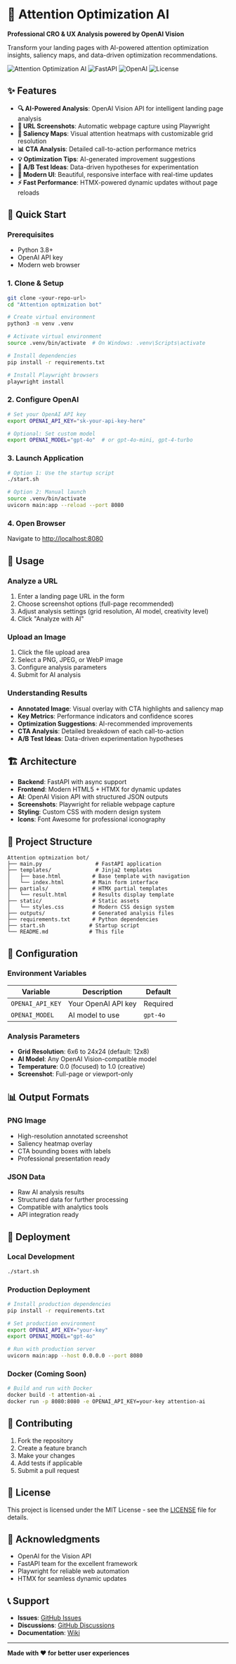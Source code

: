 # 🎯 Attention Optimization AI

**Professional CRO & UX Analysis powered by OpenAI Vision**

Transform your landing pages with AI-powered attention optimization insights, saliency maps, and data-driven optimization recommendations.

![Attention Optimization AI](https://img.shields.io/badge/Python-3.8+-blue.svg)
![FastAPI](https://img.shields.io/badge/FastAPI-0.111+-green.svg)
![OpenAI](https://img.shields.io/badge/OpenAI-GPT--4o-orange.svg)
![License](https://img.shields.io/badge/License-MIT-yellow.svg)

## ✨ Features

- **🔍 AI-Powered Analysis**: OpenAI Vision API for intelligent landing page analysis
- **📸 URL Screenshots**: Automatic webpage capture using Playwright
- **🎨 Saliency Maps**: Visual attention heatmaps with customizable grid resolution
- **📊 CTA Analysis**: Detailed call-to-action performance metrics
- **💡 Optimization Tips**: AI-generated improvement suggestions
- **🧪 A/B Test Ideas**: Data-driven hypotheses for experimentation
- **📱 Modern UI**: Beautiful, responsive interface with real-time updates
- **⚡ Fast Performance**: HTMX-powered dynamic updates without page reloads

## 🚀 Quick Start

### Prerequisites

- Python 3.8+
- OpenAI API key
- Modern web browser

### 1. Clone & Setup

```bash
git clone <your-repo-url>
cd "Attention optmization bot"

# Create virtual environment
python3 -m venv .venv

# Activate virtual environment
source .venv/bin/activate  # On Windows: .venv\Scripts\activate

# Install dependencies
pip install -r requirements.txt

# Install Playwright browsers
playwright install
```

### 2. Configure OpenAI

```bash
# Set your OpenAI API key
export OPENAI_API_KEY="sk-your-api-key-here"

# Optional: Set custom model
export OPENAI_MODEL="gpt-4o"  # or gpt-4o-mini, gpt-4-turbo
```

### 3. Launch Application

```bash
# Option 1: Use the startup script
./start.sh

# Option 2: Manual launch
source .venv/bin/activate
uvicorn main:app --reload --port 8080
```

### 4. Open Browser

Navigate to [http://localhost:8080](http://localhost:8080)

## 🎨 Usage

### Analyze a URL
1. Enter a landing page URL in the form
2. Choose screenshot options (full-page recommended)
3. Adjust analysis settings (grid resolution, AI model, creativity level)
4. Click "Analyze with AI"

### Upload an Image
1. Click the file upload area
2. Select a PNG, JPEG, or WebP image
3. Configure analysis parameters
4. Submit for AI analysis

### Understanding Results

- **Annotated Image**: Visual overlay with CTA highlights and saliency map
- **Key Metrics**: Performance indicators and confidence scores
- **Optimization Suggestions**: AI-recommended improvements
- **CTA Analysis**: Detailed breakdown of each call-to-action
- **A/B Test Ideas**: Data-driven experimentation hypotheses

## 🏗️ Architecture

- **Backend**: FastAPI with async support
- **Frontend**: Modern HTML5 + HTMX for dynamic updates
- **AI**: OpenAI Vision API with structured JSON outputs
- **Screenshots**: Playwright for reliable webpage capture
- **Styling**: Custom CSS with modern design system
- **Icons**: Font Awesome for professional iconography

## 📁 Project Structure

```
Attention optmization bot/
├── main.py                 # FastAPI application
├── templates/              # Jinja2 templates
│   ├── base.html          # Base template with navigation
│   └── index.html         # Main form interface
├── partials/              # HTMX partial templates
│   └── result.html        # Results display template
├── static/                # Static assets
│   └── styles.css         # Modern CSS design system
├── outputs/               # Generated analysis files
├── requirements.txt       # Python dependencies
├── start.sh              # Startup script
└── README.md             # This file
```

## 🔧 Configuration

### Environment Variables

| Variable | Description | Default |
|----------|-------------|---------|
| `OPENAI_API_KEY` | Your OpenAI API key | Required |
| `OPENAI_MODEL` | AI model to use | `gpt-4o` |

### Analysis Parameters

- **Grid Resolution**: 6x6 to 24x24 (default: 12x8)
- **AI Model**: Any OpenAI Vision-compatible model
- **Temperature**: 0.0 (focused) to 1.0 (creative)
- **Screenshot**: Full-page or viewport-only

## 📊 Output Formats

### PNG Image
- High-resolution annotated screenshot
- Saliency heatmap overlay
- CTA bounding boxes with labels
- Professional presentation ready

### JSON Data
- Raw AI analysis results
- Structured data for further processing
- Compatible with analytics tools
- API integration ready

## 🚀 Deployment

### Local Development
```bash
./start.sh
```

### Production Deployment
```bash
# Install production dependencies
pip install -r requirements.txt

# Set production environment
export OPENAI_API_KEY="your-key"
export OPENAI_MODEL="gpt-4o"

# Run with production server
uvicorn main:app --host 0.0.0.0 --port 8080
```

### Docker (Coming Soon)
```bash
# Build and run with Docker
docker build -t attention-ai .
docker run -p 8080:8080 -e OPENAI_API_KEY=your-key attention-ai
```

## 🤝 Contributing

1. Fork the repository
2. Create a feature branch
3. Make your changes
4. Add tests if applicable
5. Submit a pull request

## 📝 License

This project is licensed under the MIT License - see the [LICENSE](LICENSE) file for details.

## 🙏 Acknowledgments

- OpenAI for the Vision API
- FastAPI team for the excellent framework
- Playwright for reliable web automation
- HTMX for seamless dynamic updates

## 📞 Support

- **Issues**: [GitHub Issues](https://github.com/your-repo/issues)
- **Discussions**: [GitHub Discussions](https://github.com/your-repo/discussions)
- **Documentation**: [Wiki](https://github.com/your-repo/wiki)

---

**Made with ❤️ for better user experiences**
